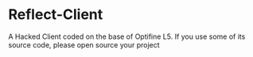 # Reflect-Client
A Hacked Client coded on the base of Optifine L5.
If you use some of its source code, please open source your project
